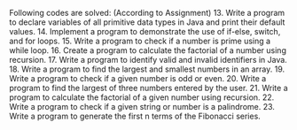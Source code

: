 Following codes are solved: (According to Assignment)
13.	Write a program to declare variables of all primitive data types in Java and print their default values.
14.	Implement a program to demonstrate the use of if-else, switch, and for loops.
15.	Write a program to check if a number is prime using a while loop.
16.	Create a program to calculate the factorial of a number using recursion.
17.	Write a program to identify valid and invalid identifiers in Java.
18.	Write a program to find the largest and smallest numbers in an array.
19.	Write a program to check if a given number is odd or even.
20.	Write a program to find the largest of three numbers entered by the user.
21.	Write a program to calculate the factorial of a given number using recursion.
22.	Write a program to check if a given string or number is a palindrome.
23.	Write a program to generate the first n terms of the Fibonacci series.
